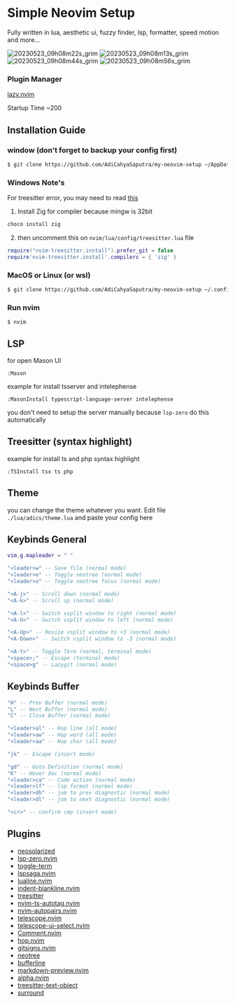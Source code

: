 # Simple Neovim Setup
Fully written in lua, aesthetic ui, fuzzy finder, lsp, formatter, speed motion and more...

![20230523_09h08m22s_grim](https://github.com/AdiCahyaSaputra/my-neovim-setup/assets/77385046/d97b7490-a520-4bb8-9910-9b1ba6c71bba)
![20230523_09h08m13s_grim](https://github.com/AdiCahyaSaputra/my-neovim-setup/assets/77385046/6ede4a30-cf95-46ab-be9f-c0b9195dda2b)
![20230523_09h08m44s_grim](https://github.com/AdiCahyaSaputra/my-neovim-setup/assets/77385046/154be054-d0f6-4bcc-94e0-ffbc5574c061)
![20230523_09h08m56s_grim](https://github.com/AdiCahyaSaputra/my-neovim-setup/assets/77385046/5e704b9a-a187-437a-9c80-ad667435dfe0)

### Plugin Manager
[lazy.nvim](https://github.com/folke/lazy.nvim)

Startup Time ~200

## Installation Guide

### window (don't forget to backup your config first)
```bash
$ git clone https://github.com/AdiCahyaSaputra/my-neovim-setup ~/AppData/Local/nvim 
```

### Windows Note's
For treesitter error, you may need to read [this](https://github.com/nvim-treesitter/nvim-treesitter/wiki/Windows-support)

1. Install Zig for compiler because mingw is 32bit
```bash
choco install zig
```
2. then uncomment this on `nvim/lua/config/treesitter.lua` file
```lua
require("nvim-treesitter.install").prefer_git = false
require'nvim-treesitter.install'.compilers = { 'zig' }
```

### MacOS or Linux (or wsl)
```bash
$ git clone https://github.com/AdiCahyaSaputra/my-neovim-setup ~/.config/nvim 
```

### Run nvim
```
$ nvim
```

## LSP 
for open Mason UI
```
:Mason
```
example for install tsserver and intelephense
```
:MasonInstall typescript-language-server intelephense
```
you don't need to setup the server manually because `lsp-zero` do this automatically

## Treesitter (syntax highlight) 
example for install ts and php syntax highlight
```
:TSInstall tsx ts php
```

## Theme
you can change the theme whatever you want. Edit file `./lua/adics/theme.lua` and paste your config here

## Keybinds General
```lua
vim.g.mapleader = " "

"<leader>w" -- Save file (normal mode)
"<leader>e" -- Toggle neotree (normal mode)
"<leader>o" -- Toggle neotree focus (normal mode)

"<A-j>" -- Scroll down (normal mode)
"<A-k>" -- Scroll up (normal mode)

"<A-l>" -- Switch vsplit window to right (normal mode)
"<A-h>" -- Switch vsplit window to left (normal mode)

"<A-Up>" -- Resize vsplit window to +3 (normal mode)
"<A-Down>" -- Switch vsplit window to -3 (normal mode)

"<A-t>" -- Toggle Term (normal, terminal mode)
"<space>;" -- Escape (terminal mode)
"<space>g" -- Lazygit (normal mode)
```

## Keybinds Buffer
```lua
"H" -- Prev Buffer (normal mode)
"L" -- Next Buffer (normal mode)
"C" -- Close Buffer (normal mode)

"<leader>al" -- Hop line (all mode)
"<leader>aw" -- Hop word (all mode)
"<leader>aa" -- Hop char (all mode)

"jk" -- Escape (insert mode)

"gd" -- Goto Definition (normal mode)
"K" -- Hover doc (normal mode)
"<leader>ca" -- Code action (normal mode)
"<leader>lf" -- lsp format (normal mode)
"<leader>dh" -- jum to prev diagnostic (normal mode)
"<leader>dl" -- jum to next diagnostic (normal mode)

"<cr>" -- confirm cmp (insert mode)
```

## Plugins
- [neosolarized](https://github.com/Tsuzat/NeoSolarized.nvim)
- [lsp-zero.nvim](https://github.com/VonHeikemen/lsp-zero.nvim)
- [toggle-term](https://github.com/akinsho/toggleterm.nvim)
- [lspsaga.nvim](https://github.com/glepnir/lspsaga.nvim)
- [lualine.nvim](https://github.com/nvim-lualine/lualine.nvim)
- [indent-blankline.nvim](https://github.com/lukas-reineke/indent-blankline.nvim)
- [treesitter](https://github.com/nvim-treesitter/nvim-treesitter)
- [nvim-ts-autotag.nvim](https://github.com/windwp/nvim-ts-autotag)
- [nvim-autopairs.nvim](https://github.com/windwp/nvim-autopairs)
- [telescope.nvim](https://github.com/nvim-telescope/telescope.nvim)
- [telescope-ui-select.nvim](https://github.com/nvim-telescope/telescope-ui-select.nvim)
- [Comment.nvim](https://github.com/numToStr/Comment.nvim)
- [hop.nvim](https://github.com/phaazon/hop.nvim)
- [gitsigns.nvim](https://github.com/lewis6991/gitsigns.nvim)
- [neotree](https://github.com/nvim-neo-tree/neo-tree.nvim)
- [bufferline](https://github.com/akinsho/bufferline.nvim)
- [markdown-preview.nvim](https://github.com/iamcco/markdown-preview.nvim)
- [alpha.nvim](https://github.com/goolord/alpha-nvim)
- [treesitter-text-object](https://github.com/nvim-treesitter/nvim-treesitter-textobjects)
- [surround](https://github.com/kylechui/nvim-surround)
